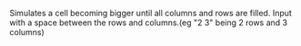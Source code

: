 Simulates a cell becoming bigger until all columns and rows are filled. Input with a space between the rows and columns.(eg "2 3" being 2 rows and 3 columns)
